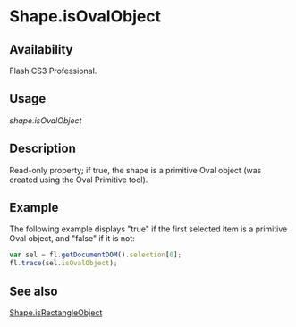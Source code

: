 # Shape.isOvalObject

## Availability

Flash CS3 Professional.

## Usage

*shape.isOvalObject*

## Description

Read-only property; if true, the shape is a primitive Oval object (was created using the Oval Primitive tool).

## Example

The following example displays "true" if the first selected item is a primitive Oval object, and "false" if it is not:

```javascript
var sel = fl.getDocumentDOM().selection[0];
fl.trace(sel.isOvalObject);
```

## See also

[Shape.isRectangleObject](../Shape_object/Shape10.md)
